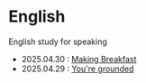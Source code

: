 # English
English study for speaking

* 2025.04.30 : [Making Breakfast](./2025/05/05.md)
* 2025.04.29 : [You're grounded](./2025/05/06.md)